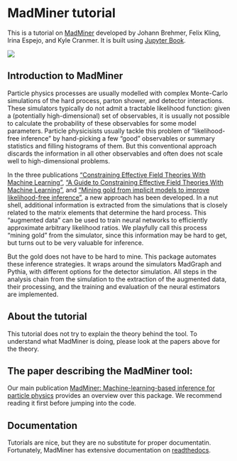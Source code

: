 # MadMiner tutorial

This is a tutorial on [MadMiner](https://github.com/diana-hep/madminer) developed by Johann Brehmer, Felix Kling, Irina Espejo, and Kyle Cranmer. It is built using [Jupyter Book](https://jupyterbook.org/intro).

![](https://iris-hep.org/assets/logos/madminer.png)

## Introduction to MadMiner

Particle physics processes are usually modelled with complex Monte-Carlo simulations of the hard process, parton shower, and detector interactions. These simulators typically do not admit a tractable likelihood function: given a (potentially high-dimensional) set of observables, it is usually not possible to calculate the probability of these observables for some model parameters. Particle physicisists usually tackle this problem of “likelihood-free inference” by hand-picking a few “good” observables or summary statistics and filling histograms of them. But this conventional approach discards the information in all other observables and often does not scale well to high-dimensional problems.

In the three publications [“Constraining Effective Field Theories With Machine Learning”](https://arxiv.org/abs/1805.00013), [“A Guide to Constraining Effective Field Theories With Machine Learning”](https://arxiv.org/abs/1805.00020), and [“Mining gold from implicit models to improve likelihood-free inference”](https://arxiv.org/abs/1805.12244), a new approach has been developed. In a nut shell, additional information is extracted from the simulations that is closely related to the matrix elements that determine the hard process. This “augmented data” can be used to train neural networks to efficiently approximate arbitrary likelihood ratios. We playfully call this process “mining gold” from the simulator, since this information may be hard to get, but turns out to be very valuable for inference.

But the gold does not have to be hard to mine. This package automates these inference strategies. It wraps around the simulators MadGraph and Pythia, with different options for the detector simulation. All steps in the analysis chain from the simulation to the extraction of the augmented data, their processing, and the training and evaluation of the neural estimators are implemented.

## About the tutorial

This tutorial does not try to explain the theory behind the tool. To understand what MadMiner is doing, please look at the papers above for the theory. 

## The paper describing the MadMiner tool: 

Our main publication [MadMiner: Machine-learning-based inference for particle physics](https://arxiv.org/abs/1907.10621) provides an overview over this package. We recommend reading it first before jumping into the code.

## Documentation

Tutorials are nice, but they are no substitute for proper documentatin. Fortunately, 
MadMiner has extensive documentation on [readthedocs](https://madminer.readthedocs.io/en/latest/index.html).